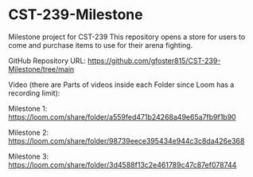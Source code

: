 # CST-239-Milestone
Milestone project for CST-239
This repository opens a store for users to come and purchase items to use for their arena fighting.

GitHub Repository URL:
https://github.com/gfoster815/CST-239-Milestone/tree/main

Video (there are Parts of videos inside each Folder since Loom has a recording limit):

Milestone 1:
https://loom.com/share/folder/a559fed471b24268a49e65a7fb9f1b90

Milestone 2:
https://loom.com/share/folder/98739eece395434e944c3c8da426e368

Milestone 3:
https://loom.com/share/folder/3d4588f13c2e461789c47c87ef078744